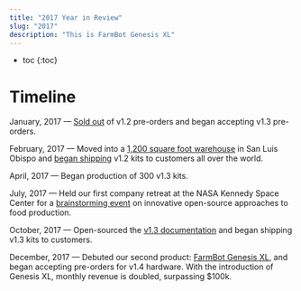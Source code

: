 ```yaml
---
title: "2017 Year in Review"
slug: "2017"
description: "This is FarmBot Genesis XL"
---
```


* toc
{:toc}

# Timeline

January, 2017 — [Sold out](https://farm.bot/blogs/news/production-update) of v1.2 pre-orders and began accepting v1.3 pre-orders.

February, 2017 — Moved into a [1,200 square foot warehouse](https://www.youtube.com/watch?v=H0gCEDHUsXc) in San Luis Obispo and [began shipping](https://farm.bot/blogs/news/weve-started-shipping) v1.2 kits to customers all over the world.

April, 2017 — Began production of 300 v1.3 kits.

July, 2017 — Held our first company retreat at the NASA Kennedy Space Center for a [brainstorming event](https://farm.bot/blogs/news/brainstorming-innovative-open-source-approaches-food-production-nasa) on innovative open-source approaches to food production.

October, 2017 — Open-sourced the [v1.3 documentation](https://farm.bot/blogs/news/v1-3-documentation-now-available) <span class="value-icon products"></span> and began shipping v1.3 kits to customers.

December, 2017 — Debuted our second product: [FarmBot Genesis XL](https://farm.bot/blogs/news/farmbot-genesis-xl), and began accepting pre-orders for v1.4 hardware. With the introduction of Genesis XL, monthly revenue is doubled, surpassing $100k.
